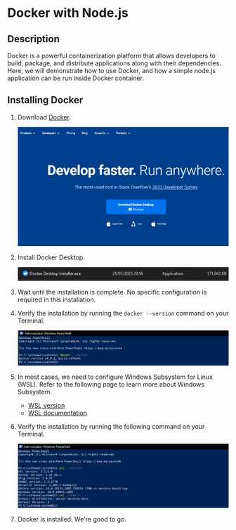 # Docker with Node.js

## Description

Docker is a powerful containerization platform that allows developers to build, package, and distribute applications along with their dependencies. Here, we will demonstrate how to use Docker, and how a simple node.js application can be run inside Docker container.

## Installing Docker

1. Download [Docker](https://www.docker.com/).
   
   ![](assets/dockerdl.png)

2. Install Docker Desktop.
   
   ![](assets/dockerinst.png)

3. Wait until the installation is complete. No specific configuration is required in this installation.
   
4. Verify the installation by running the `docker --version` command on your Terminal.
   
   ![](assets/dockerversion.png)

5. In most cases, we need to configure Windows Subsystem for Linux (WSL). Refer to the following page to learn more about Windows Subsystem.

    - [WSL version](https://learn.microsoft.com/en-us/windows/wsl/compare-versions)
    - [WSL documentation](https://learn.microsoft.com/en-us/windows/wsl/)

6. Verify the installation by running the following command on your Terminal.
   
   ![](assets/wslversion.png)

7. Docker is installed. We're good to go.